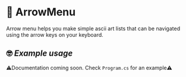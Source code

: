 # 📰 **ArrowMenu**
Arrow menu helps you make simple ascii art lists that can be navigated using the arrow keys on your keyboard.


## 🤓 *Example usage*
⚠️Documentation coming soon. Check `Program.cs` for an example⚠️